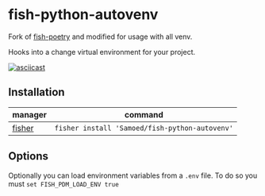 # fish-python-autovenv

Fork of [fish-poetry](https://github.com/ryoppippi/fish-poetry) and modified for usage with all venv.

Hooks into a change virtual environment for your project.

[![asciicast](https://asciinema.org/a/kO57JCdJTLte3A0457Sqf3yDP.svg)](https://asciinema.org/a/kO57JCdJTLte3A0457Sqf3yDP)

## Installation

| manager                                          | command                            |
| ------------------------------------------------ | ---------------------------------- |
| [fisher](https://github.com/jorgebucaran/fisher) | `fisher install 'Samoed/fish-python-autovenv'` |

## Options
Optionally you can load environment variables from a `.env` file. To do so you must `set FISH_PDM_LOAD_ENV true`
